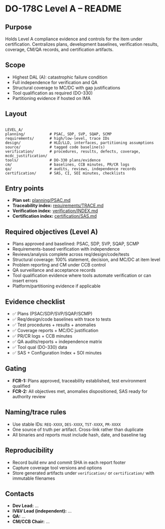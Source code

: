 # DO-178C Level A – README

## Purpose
Holds Level A compliance evidence and controls for the item under certification. Centralizes plans, development baselines, verification results, coverage, CM/QA records, and certification artifacts.

## Scope
- Highest DAL (A): catastrophic failure condition
- Full independence for verification and QA
- Structural coverage to MC/DC with gap justifications
- Tool qualification as required (DO-330)
- Partitioning evidence if hosted on IMA

## Layout
```

LEVEL_A/
planning/           # PSAC, SDP, SVP, SQAP, SCMP
requirements/       # high/low-level, trace IDs
design/             # HLD/LLD, interfaces, partitioning assumptions
source/             # tagged code baseline(s)
verification/       # procedures, results, defects, coverage, mcdc_justification/
tools/              # DO-330 plans/evidence
cm/                 # baselines, CCB minutes, PR/CR logs
qa/                 # audits, reviews, independence records
certification/      # SAS, CI, SOI minutes, checklists

```

## Entry points
- **Plan set:** [planning/PSAC.md](./planning/PSAC.md)
- **Traceability index:** [requirements/TRACE.md](./requirements/TRACE.md)
- **Verification index:** [verification/INDEX.md](./verification/INDEX.md)
- **Certification index:** [certification/SAS.md](./certification/SAS.md)

## Required objectives (Level A)
- Plans approved and baselined: PSAC, SDP, SVP, SQAP, SCMP
- Requirements-based verification with independence
- Reviews/analysis complete across req/design/code/tests
- Structural coverage: 100% statement, decision, and MC/DC at item level
- Problem reporting and CM under CCB control
- QA surveillance and acceptance records
- Tool qualification evidence where tools automate verification or can insert errors
- Platform/partitioning evidence if applicable

## Evidence checklist
- ✅ Plans (PSAC/SDP/SVP/SQAP/SCMP)
- ✅ Req/design/code baselines with trace to tests
- ✅ Test procedures + results + anomalies
- ✅ Coverage reports + MC/DC justification
- ✅ PR/CR logs + CCB minutes
- ✅ QA audits/reports + independence matrix
- ✅ Tool qual (DO-330) data
- ✅ SAS + Configuration Index + SOI minutes

## Gating
- **FCR-1:** Plans approved, traceability established, test environment qualified
- **FCR-2:** All objectives met, anomalies dispositioned, SAS ready for authority review

## Naming/trace rules
- Use stable IDs: `REQ-XXXX`, `DES-XXXX`, `TST-XXXX`, `PR-XXXX`
- One source of truth per artifact. Cross-link rather than duplicate
- All binaries and reports must include hash, date, and baseline tag

## Reproducibility
- Record build env and commit SHA in each report footer
- Capture coverage tool versions and options
- Store generated artifacts under `verification/` or `certification/` with immutable filenames

## Contacts
- **Dev Lead:** …
- **IV&V Lead (independent):** …
- **QA:** …
- **CM/CCB Chair:** …



